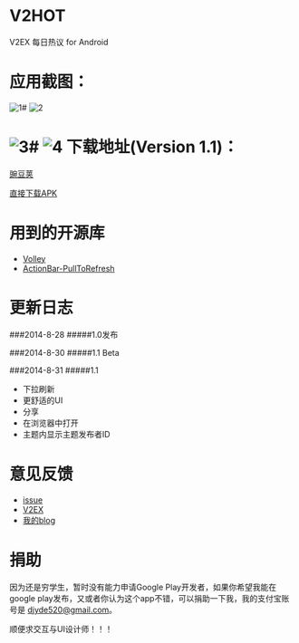 V2HOT
===
V2EX 每日热议 for Android

应用截图：
===
![1](http://img.wdjimg.com/mms/screenshot/4/68/14b9d5c87946cfe011ae40a6fa9c7684_320_568.jpeg)#
![2](http://img.wdjimg.com/mms/screenshot/d/ea/cb1c0ddd4eec2349b0fbeb08d13b3ead_320_568.jpeg)

![3](http://img.wdjimg.com/mms/screenshot/d/11/18e224d282a7034bf380f121bf48c11d_320_568.jpeg)#
![4](http://img.wdjimg.com/mms/screenshot/d/4e/93c85d96cefd4782cb1326dca3cf04ed_320_568.jpeg)
下载地址(Version 1.1)：
===
[豌豆荚](http://www.wandoujia.com/apps/com.randy.client.v2hot)

[直接下载APK](http://apkcdn.qiniudn.com/v2hot-1-1.apk)

用到的开源库
===
* [Volley](https://github.com/mcxiaoke/android-volley)
* [ActionBar-PullToRefresh](http://github.com/chrisbanes/ActionBar-PullToRefresh)

更新日志
===
###2014-8-28
#####1.0发布

###2014-8-30
#####1.1 Beta

###2014-8-31
#####1.1

* 下拉刷新
* 更舒适的UI
* 分享
* 在浏览器中打开
* 主题内显示主题发布者ID 


意见反馈
===
* [issue](https://github.com/djyde/V2HOT/issues)
* [V2EX](http://v2ex.com/t/130456)
* [我的blog](http://djyde.github.io/2014/08/28/v2hot-release.html)

捐助
===
因为还是穷学生，暂时没有能力申请Google Play开发者，如果你希望我能在google play发布，又或者你认为这个app不错，可以捐助一下我，我的支付宝账号是 djyde520@gmail.com。

顺便求交互与UI设计师！！！
